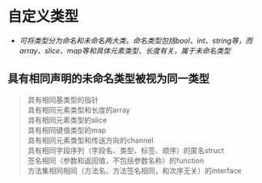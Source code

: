 # 自定义类型 

* *可将类型分为命名和未命名两大类。命名类型包括bool、int、string等，而array、slice、map等和具体元素类型、长度有关，属于未命名类型*

## 具有相同声明的未命名类型被视为同一类型

> 具有相同基类型的指针  
  具有相同元素类型和长度的array  
  具有相同元素类型的slice  
  具有相同键值类型的map  
  具有相同元素类型和传送方向的channel  
  具有相同字段序列（字段名、类型、标签、顺序）的匿名struct  
  签名相同（参数和返回值，不包括参数名称）的function  
  方法集相同相同（方法名、方法签名相同，和次序无关）的interface  